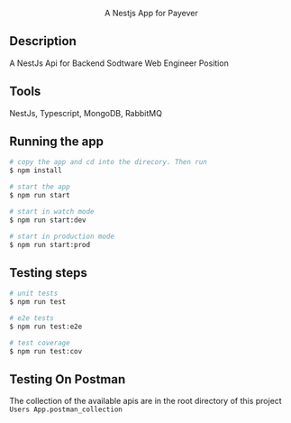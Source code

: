
  <p align="center">A Nestjs App for Payever</p>
    <p align="center">

## Description

A NestJs Api for Backend Sodtware Web Engineer Position

## Tools
NestJs, Typescript, MongoDB, RabbitMQ


## Running the app

```bash
# copy the app and cd into the direcory. Then run
$ npm install

# start the app
$ npm run start

# start in watch mode
$ npm run start:dev

# start in production mode
$ npm run start:prod
```

## Testing steps

```bash
# unit tests
$ npm run test

# e2e tests
$ npm run test:e2e

# test coverage
$ npm run test:cov
```

## Testing On Postman
The collection of the available apis are in the root directory of this project `Users App.postman_collection`
